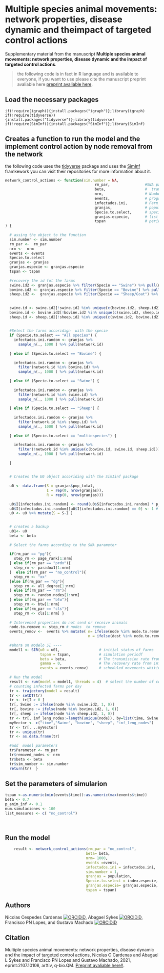 # Multiple species animal movements: network properties, disease dynamic and theimpact of targeted control actions 

Supplementary material from the manuscript **Multiple species animal movements: network properties, disease dynamic and the impact of targeted control actions**.

> the following code is in fact in R language and is available to everyone, if you want to use please cite the manuscript preprint avaliable here [preprint avaliable here](https://arxiv.org/abs/2107.10108?context=q-bio).

## Load the necessary packages
```
if(!require(igraph)){install.packages("igraph")};library(igraph)
if(!require(tidyverse)){install.packages("tidyverse")};library(tidyverse)
if(!require(SimInf)){install.packages("SimInf")};library(SimInf)
```
## Creates a function to run the model and the implement control action by node removal from the network
the following code uses the [tidyverse](https://github.com/tidyverse/tidyverse) package and uses the [SimInf](https://github.com/stewid/SimInf) framkework you can visit their repositories for more information about it.

```r
network_control_actions <- function(sim.number = NA, 
                                         rm_par,                #SNA parameter
                                         beta,                  #  tramission coefficient value
                                         nrm,                   # Number of nodes to remove from the network 
                                         events,                # programmed events accordign with the SimInf package
                                         infectados.ini,        # Farm premises ID of the initial infected farms  
                                         granjas,               # population of all farms each line represent one farm 
                                         Specie.to.select,      # specie to initiate the infection
                                         granjas.especie,       # list of farms with the specie description c("Bovine", "Swine" etc..) 
                                         tspan                  # period of the simulation 
) {
  
  # assing the object to the function 
  sim.number <- sim.number
  rm_par <-  rm_par
  nrm <-  nrm
  events <- events
  Specie.to.select 
  granjas <- granjas
  granjas.especie <- granjas.especie
  tspan <- tspan 
  
  #recovery the id fot the farms 
  swine.id2 <- granjas.especie %>% filter(Specie == "Swine") %>% pull(node)
  bovine.id2 <- granjas.especie %>% filter(Specie == "Bovine") %>% pull(node)
  sheep.id2 <-  granjas.especie %>% filter(Specie == "Sheep/Goat") %>% pull(node)
  
  
  swine.id <- swine.id2[!swine.id2 %in% unique(c(bovine.id2, sheep.id2))]
  bovine.id <- bovine.id2[!bovine.id2 %in% unique(c(swine.id2, sheep.id2))]
  sheep.id <- sheep.id2[!sheep.id2 %in% unique(c(swine.id2, bovine.id2))]
  
  
  #Select the farms accoridign  with the specie
  if (Specie.to.select == "All species") {
    infectados.ini.random <- granjas %>%
      sample_n(., 1000 ) %>% pull(network.id)
    
  } else if (Specie.to.select == "Bovine") {
    
    infectados.ini.random <- granjas %>%
      filter(network.id %in% bovine.id) %>%
      sample_n(., 1000 ) %>% pull(network.id)
    
  } else if (Specie.to.select == "Swine") {
    
    infectados.ini.random <- granjas %>%
      filter(network.id %in% swine.id) %>%
      sample_n(., 1000 ) %>% pull(network.id)
    
  } else if (Specie.to.select == "Sheep") {
    
    infectados.ini.random <- granjas %>%
      filter(network.id %in% sheep.id) %>%
      sample_n(., 1000 ) %>% pull(network.id)
    
  } else if (Specie.to.select == "multiespecies") {
    
    infectados.ini.random <- granjas %>%
      filter(!network.id %in% unique(c(bovine.id, swine.id, sheep.id)))%>%
      sample_n(., 1000 ) %>% pull(network.id)
    
  } 
  
  
  # Creates the U0 object accoriding with the SimIinf package 
  
  u0 <- data.frame(S = granjas$pop_total,
                   I = rep(0, nrow(granjas)),
                   R = rep(0, nrow(granjas)))
  
  u0$I[infectados.ini.random] <- round(u0$S[infectados.ini.random] * p_anim_inf) # internal prevalence
  u0$I[infectados.ini.random][u0$I[infectados.ini.random] == 0] <- 1 # (no existen ej 0.5 animales tonces redondeamos a 1  )
  u0 <- u0 %>% mutate(S = S-I ) 
  

  # creates a backup
  u01<- u0
  beta <- beta
  
  # Select the farms according to the SNA parameter
  
  if(rm_par == "pg"){
    step_rm <- page_rank[1:nrm]
  } else if(rm_par == "prdx"){
    step_rm <- paradox1[1:nrm]
  }  else if(rm_par == "no_control"){
    step_rm <- "xx"
  }else if(rm_par == "dg"){
    step_rm <- all_degree[1:nrm]
  } else if(rm_par == "rm"){
    step_rm <- random.nodes[1:nrm]
  } else if(rm_par == "btw"){
    step_rm <- btw[1:nrm]
  } else if(rm_par == "cls"){
    step_rm <- cls[1:nrm] } 
  
  # Intervened properties do not send or receive animals
  node.to.remove <- step_rm # nodes  to remove 
  events_remov <-  events %>% mutate( n= ifelse(node %in% node.to.remove, 0, n ),
                                      n = ifelse(dest %in% node.to.remove, 0, n))
  
  #ahora un modelo SI ----
  model1 <- SIR(u0 = u01,                  # initial status of farms 
                tspan = tspan,             # simulation periodf 
                beta = beta,               # The transmission rate from susceptible to Infected
                gamma = 0,                 # The recovery rate from infected to recovered. 
                events = events_remov)     # scheduled movements whitin farms 
  
  # Run the model 
  result <- run(model = model1, threads = 4)  # select the number of cores in your computer
  # counting infected farms per day
  tr <- trajectory(model = result)
  tr <- setDT(tr)
  tr <- tr[I > 0 ]
  tr[, Swine := ifelse(node %in% swine.id2, 1, 0)]
  tr[, bovine := ifelse(node %in% bovine.id2, 1, 0)]
  tr[, sheep := ifelse(node %in% sheep.id2, 1, 0)]
  tr <- tr[, inf_leng_nodes:=length(unique(node)), by=list(time, Swine, bovine, sheep)]
  myVector <- c("time","Swine", "bovine", "sheep", "inf_leng_nodes")
  tr <- tr[, ..myVector]
  tr <- unique(tr)
  tr <- as.data.frame(tr)   
  
  #add  model parameters
  tr$Parameter <- rm_par
  tr$removed_nodes <- nrm
  tr$beta <- beta
  tr$sim_number <- sim.number
  return(tr)  }

```

## Set the parameters of simularion
 
 ```r
tspan <-as.numeric(min(events$time)):as.numeric(max(events$time))          # 0 to 1000 days of simulation  
beta <- 0.7                                                                # tramission coefficient 
p_anim_inf <- 0.1                                                          # within farm prevalence 
num.simulaciones <- 100                                                    # number of stochastic simulations
list_measures <- c( "no_control")                                          # parametes to be tested "pg" = pagerank, "dg" = degreee, 
                                                                           # "rm" = random nodes,"btw"= betweennes, 
                                                                           # "cls" = ClusterCoefficient, "no_control" for any control action 
```
## Run the model 


```r
    result <- network_control_actions(rm_par = "no_control",               # Social network parameter to be tested 
                                     beta= beta,                           # tramission coefficient
                                     nrm= 1000,                            # nodes to remove
                                     events =events,                       # echeduled events
                                     infectados.ini = infectados.ini,      # cinitial onfected farms 
                                     sim.number = 1,                       # id of the simulation 
                                     granjas = population,                 # dataframe with the farm population list 
                                     Specie.to.select = index.especie,     # specie to initiate the infection
                                     granjas.especie= granjas.especie,     # dataframe indicating the specie c( "Swine", "Sheep", "Bovine", "multiespecies")  
                                     tspan = tspan)                        # period of time of the simulation

```



## Authors

Nicolas Cespedes Cardenas [![ORCIDiD](https://info.orcid.org/wp-content/uploads/2019/11/orcid_16x16.png)](https://orcid.org/0000-0003-4328-7171),
Abagael Sykes [![ORCIDiD](https://info.orcid.org/wp-content/uploads/2019/11/orcid_16x16.png)](https://orcid.org/0000-0003-3751-1798),
Francisco PN Lopes,
and Gustavo Machado [![ORCIDiD](https://info.orcid.org/wp-content/uploads/2019/11/orcid_16x16.png)](https://orcid.org/0000-0001-7552-6144)

## Citation
Multiple species animal movements: network properties, disease dynamic and the impact of targeted control actions, 
Nicolas C Cardenas and Abagael L Sykes and Francisco PN Lopes and Gustavo Machado, 2021, eprint:2107.10108, arXiv, q-bio.QM.
[Preprint avaliable here!!](https://arxiv.org/abs/2107.10108?context=q-bio).

